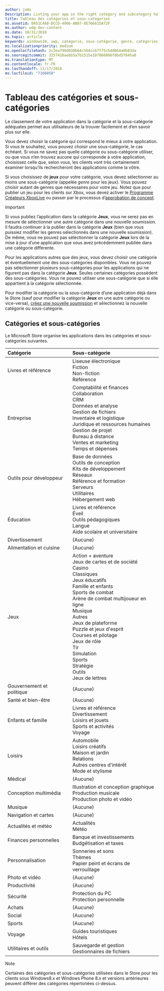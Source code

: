 ```yaml
---
author: jnHs
Description: Listing your app in the right category and subcategory helps customers find your app and understand more about it.
title: Tableau des catégories et sous-catégories
ms.assetid: D451C468-DCCD-4966-AB87-8E766615A72F
ms.author: wdg-dev-content
ms.date: 10/31/2018
ms.topic: article
keywords: windows10, uwp, catégorie, sous-catégorie, genre, catégories, genres
ms.localizationpriority: medium
ms.openlocfilehash: 2c3ea799d030b64c5b4cc67f75cbdd664a8b83da
ms.sourcegitcommit: 3257416aebb5a7b1515e107866806f8bd57845a8
ms.translationtype: MT
ms.contentlocale: fr-FR
ms.lasthandoff: 11/17/2018
ms.locfileid: "7166050"
---
```

# <a name="category-and-subcategory-table"></a>Tableau des catégories et sous-catégories


Le classement de votre application dans la catégorie et la sous-catégorie adéquates permet aux utilisateurs de la trouver facilement et d’en savoir plus sur elle.

Vous devez choisir la catégorie qui correspond le mieux à votre application. Si vous le souhaitez, vous pouvez choisir une sous-catégorie, le cas échéant. Si vous ne savez pas quelle catégorie ou sous-catégorie utiliser, ou que vous n’en trouvez aucune qui corresponde à votre application, choisissez celle que, selon vous, les clients vont très certainement examiner lorsqu’ils rechercheront des applications comme la vôtre.

Si vous choisissez de **jeux** pour votre catégorie, vous devez sélectionner au moins une sous-catégorie (appelée *genre* pour les jeux). Vous pouvez choisir autant de genres que nécessaires pour votre jeu. Notez que pour publier un jeu pour les clients sur Xbox, vous devez activer le [Programme Créateurs XboxLive](../xbox-live/get-started-with-creators/get-started-with-xbox-live-creators.md) ou passer par le processus d’[approbation de concept](../gaming/concept-approval.md). 

> [!IMPORTANT] 
> Si vous publiez l’application dans la catégorie **Jeux**, vous ne serez pas en mesure de sélectionner une autre catégorie dans une nouvelle soumission. Il faudra continuer à la publier dans la catégorie **Jeux** (bien que vous puissiez modifier les genres sélectionnés dans une nouvelle soumission). De même, vous ne pouvez pas sélectionner la catégorie **Jeux** lors de la mise à jour d’une application que vous avez précédemment publiée dans une catégorie différente.

Pour les applications autres que des jeux, vous devez choisir une catégorie et éventuellement une des sous-catégories disponibles. Vous ne pouvez pas sélectionner plusieurs sous-catégories pour les applications qui ne figurent pas dans la catégorie **Jeux**. Seules certaines catégories possèdent des sous-catégories. Vous ne pouvez utiliser une sous-catégorie que si elle appartient à la catégorie sélectionnée.

Pour modifier la catégorie ou la sous-catégorie d’une application déjà dans le Store (sauf pour modifier la catégorie **Jeux** en une autre catégorie ou vice-versa), [créez une nouvelle soumission](app-submissions.md) et sélectionnez la nouvelle catégorie ou sous-catégorie.

## <a name="categories-and-subcategories"></a>Catégories et sous-catégories

Le Microsoft Store organise les applications dans les catégories et sous-catégories suivantes.

<table>
    <thead>
    <tr class="header">
    <th align="left">Catégorie</th>
    <th align="left">Sous-catégorie</th>
    </tr>
    </thead>
    <tbody>
<tr>
    <td>Livres et référence</td>
    <td>Liseuse électronique <br> Fiction <br> Non-fiction <br> Référence</td>
  </tr>
  <tr>
    <td>Entreprise</td>
    <td>Comptabilité et finances <br> Collaboration <br> CRM <br> Données et analyse <br> Gestion de fichiers <br> Inventaire et logistique <br> Juridique et ressources humaines <br> Gestion de projet <br> Bureau à distance <br> Ventes et marketing <br> Temps et dépenses</td>
  </tr>
  <tr>
    <td>Outils pour développeur</td>
    <td>Base de données <br> Outils de conception <br> Kits de développement <br> Réseaux <br> Référence et formation <br> Serveurs <br> Utilitaires <br> Hébergement web</td>
  </tr>
  <tr>
    <td>Éducation</td>
    <td>Livres et référence <br> Éveil <br> Outils pédagogiques <br> Langue <br> Aide scolaire et universitaire</td>
  </tr>
  <tr>
    <td>Divertissement</td>
    <td>(Aucune)</td>
  </tr>
  <tr>
    <td>Alimentation et cuisine</td>
    <td>(Aucune)</td>
  </tr>
  <tr>
    <td>Jeux</td>
    <td>Action + aventure <br> Jeux de cartes et de société <br> Casino <br> Classiques <br> Jeux éducatifs <br> Famille et enfants <br> Sports de combat <br> Arène de combat multijoueur en ligne <br> Musique <br> Autres <br> Jeux de plateforme <br> Puzzle et jeux d'esprit <br> Courses et pilotage <br> Jeux de rôle <br> Tir <br> Simulation <br> Sports <br> Stratégie <br> Outils <br> Jeux de lettres</td>
  </tr>
  <tr>
    <td>Gouvernement et politique</td>
    <td>(Aucune)</td>
  </tr>
  <tr>
    <td>Santé et bien-être</td>
    <td>(Aucune)</td>
  </tr>
  <tr>
    <td>Enfants et famille</td>
    <td>Livres et référence <br> Divertissement <br> Loisirs et jouets <br> Sports et activités <br> Voyage</td>
  </tr>
  <tr>
    <td>Loisirs</td>
    <td>Automobile <br> Loisirs créatifs <br> Maison et jardin <br> Relations <br> Autres centres d'intérêt <br> Mode et stylisme</td>
  </tr>
  <tr>
    <td>Médical</td>
    <td>(Aucune)</td>
  </tr>
  <tr>
    <td>Conception multimédia</td>
    <td>Illustration et conception graphique <br> Production musicale <br> Production photo et vidéo</td>
  </tr>
  <tr>
    <td>Musique</td>
    <td>(Aucune)</td>
  </tr>
  <tr>
    <td>Navigation et cartes</td>
    <td>(Aucune)</td>
  </tr>
  <tr>
    <td>Actualités et météo</td>
    <td>Actualités <br> Météo</td>
  </tr>
  <tr>
    <td>Finances personnelles</td>
    <td>Banque et investissements <br> Budgétisation et taxes</td>
  </tr>
  <tr>
    <td>Personnalisation</td>
    <td>Sonneries et sons <br> Thèmes <br> Papier peint et écrans de verrouillage</td>
  </tr>
  <tr>
    <td>Photo et vidéo</td>
    <td>(Aucune)</td>
  </tr>
  <tr>
    <td>Productivité</td>
    <td>(Aucune)</td>
  </tr>
  <tr>
    <td>Sécurité</td>
    <td>Protection du PC <br> Protection personnelle</td>
  </tr>
  <tr>
    <td>Achats</td>
    <td>(Aucune)</td>
  </tr>
  <tr>
    <td>Social</td>
    <td>(Aucune)</td>
  </tr>
  <tr>
    <td>Sports</td>
    <td>(Aucune)</td>
  </tr>
  <tr>
    <td>Voyage</td>
    <td>Guides touristiques <br>Hôtels</td>
  </tr>
  <tr>
    <td>Utilitaires et outils</td>
    <td>Sauvegarde et gestion <br> Gestionnaires de fichiers</td>
  </tr>
</tbody>
</table>

> [!NOTE] 
> Certaines des catégories et sous-catégories utilisées dans le Store pour les clients sous Windows8.x et Windows Phone 8.x et versions antérieures peuvent différer des catégories répertoriées ci-dessus. 

